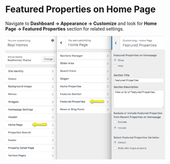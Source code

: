 # Featured Properties on Home Page

Navigate to **Dashboard → Appearance → Customize** and look for **Home Page → Featured Properties** section for related settings.

![Featured Properties Settings](images/home-setup/featured-properties-settings-full.png)